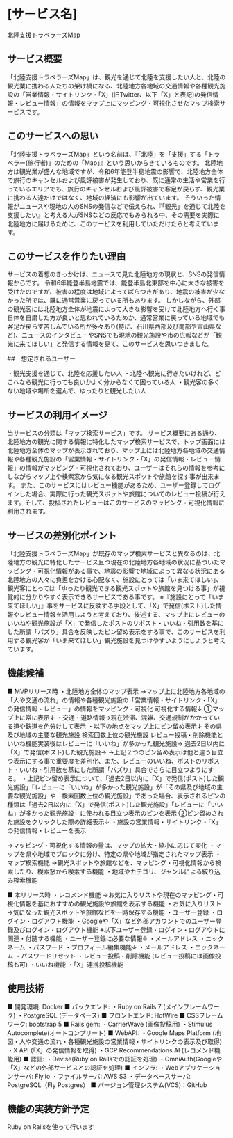 # [サービス名]
北陸支援トラベラーズMap

## サービス概要

「北陸支援トラベラーズMap」は、観光を通じて北陸を支援したい人と、北陸の観光業に携わる人たちの架け橋になる、北陸地方各地域の交通情報や各種観光施設の「営業情報・サイトリンク・「X」(旧Twitter、以下「X」と表記)の発信情報・レビュー情報」の情報をマップ上にマッピング・可視化させたマップ検索サービスです。

## このサービスへの思い
「北陸支援トラベラーズMap」という名前は、『「北陸」を「支援」する「トラベラー(旅行者)」のための「Map」』という思いからきているものです。
北陸地方は観光業が盛んな地域ですが、令和6年能登半島地震の影響で、北陸地方全体で旅行のキャンセルおよび風評被害が発生しており、既に通常の生活や営業を行っているエリアでも、旅行のキャンセルおよび風評被害で客足が戻らず、観光業に携わる人達だけではなく、地域の経済にも影響が出ています。
そういった情報がニュースや現地の人のSNSの発信などで伝えられ、『「観光」を通じて北陸を支援したい』と考える人がSNSなどの反応でもみられる中、その需要を実際に北陸地方に届けるために、このサービスを利用していただけたらと考えています。

## このサービスを作りたい理由

サービスの着想のきっかけは、ニュースで見た北陸地方の現状と、SNSの発信情報からです。
令和6年能登半島地震では、能登半島北東部を中心に大きな被害を受けたのですが、被害の程度は地域によってばらつきがあり、地震の被害が少なかった所では、既に通常営業に戻っている所もあります。
しかしながら、外部の観光客には北陸地方全体が地震によって大きな影響を受けて北陸地方へ行く事自体を自粛した方が良いと思われているためか、通常営業に戻っている地域でも客足が戻らず苦しんでいる所が多々あり(特に、石川県西部及び南部や富山県など)、ニュースのインタビューやSNSでも現地の観光施設や市の広報などが「観光に来てほしい」と発信する情報を見て、このサービスを思いつきました。

##　想定されるユーザー

・観光支援を通じて、北陸を応援したい人
・北陸へ観光に行きたいけれど、どこへなら観光に行っても良いかよく分からなくて困っている人
・観光客の多くない地域や場所を選んで、ゆったりと観光したい人

## サービスの利用イメージ

当サービスの分類は「マップ検索サービス」です。
サービス概要にある通り、北陸地方の観光に関する情報に特化したマップ検索サービスで、トップ画面には北陸地方全体のマップが表示されており、マップ上には北陸地方各地域の交通情報や各種観光施設の「営業情報・サイトリンク・「X」の発信情報・レビュー情報」の情報がマッピング・可視化されており、ユーザーはそれらの情報を参考にしながらマップ上や検索窓から気になる観光スポットや旅館を探す事が出来ます。
また、このサービスにはレビュー機能があるため、ユーザー登録してログインした場合、実際に行った観光スポットや旅館についてのレビュー投稿が行えます。そして、投稿されたレビューはこのサービスのマッピング・可視化情報に利用されます。

## サービスの差別化ポイント

「北陸支援トラベラーズMap」が既存のマップ検索サービスと異なるのは、北陸地方の観光に特化したサービス且つ現在の北陸地方各地域の状況に基づいたマッピング・可視化情報がある事で、地震の影響で地域によって異なる状況にある北陸地方の人々に負担をかける心配なく、施設にとっては「いま来てほしい」、観光客にとっては「ゆったり観光できる観光スポットや旅館を見つける事」が視覚的に分かりやすく表示できるサービスである事です。
※『施設にとって「いま来てほしい」』事をサービスに反映する手段として、「X」で発信(ポスト)した情報やレビュー情報を活用しようと考えており、後述する、マップ上にレビューのいいねや観光施設が「X」で発信したポストのリポスト・いいね・引用数を基にした所謂「バズり」具合を反映したピン留め表示をする事で、このサービスを利用する観光客が「いま来てほしい」観光施設を見つけやすいようにしようと考えています。


## 機能候補

■ MVPリリース時
・北陸地方全体のマップ表示
→マップ上に北陸地方各地域の「人や交通の流れ」の情報や各種観光施設の「営業情報・サイトリンク・「X」の発信情報・レビュー」の情報をマッピング・可視化
可視化する情報↓
①マップ上に常に表示↓
・交通・道路情報→現在渋滞、混雑、交通規制がかかっている道や鉄道を色分けして表示
・以下の地点をマップ上にピン留め表示↓
その県及び地域の主要な観光施設
検索回数上位の観光施設
レビュー投稿・削除機能といいね機能実装後はレビューに「いいね」が多かった観光施設→
過去2日以内に「X」で発信(ポスト)した観光施設→
→上記２つのピン留め表示は他と違う目立つ表示にする事で重要度を差別化、また、レビューのいいね、ポストのリポスト・いいね・引用数を基にした所謂「バズり」具合でさらに目立つようにする。
・上記ピン留め表示について、「過去2日以内に「X」で発信(ポスト)した観光施設」「レビューに「いいね」が多かった観光施設」が「その県及び地域の主要な観光施設」や「検索回数上位の観光施設」であった場合、表示されるピンの種類は「過去2日以内に「X」で発信(ポスト)した観光施設」「レビューに「いいね」が多かった観光施設」に使われる目立つ表示のピンを表示
②ピン留めされた施設をクリックした際の詳細表示↓
・施設の営業情報・サイトリンク・「X」の発信情報・レビューを表示

→マッピング・可視化する情報の量は、マップの拡大・縮小に応じて変化
・マップを県や地域でブロックに分け、特定の県や地域が指定されたマップ表示
・マップ検索機能
→観光スポットや旅館などを、マッピング・可視化情報から検索したり、検索窓から検索する機能
・地域やカテゴリ、ジャンルによる絞り込み検索機能

■ 本リリース時
・レコメンド機能
→お気に入りリストや現在のマッピング・可視化情報を基におすすめの観光施設や旅館を表示する機能
・お気に入りリスト
→気になった観光スポットや旅館などを一時保存する機能
・ユーザー登録
・ログイン・ログアウト機能
・Googleや「X」など外部アカウントでのユーザー登録及びログイン・ログアウト機能
※以下ユーザー登録・ログイン・ログアウトに関連・付随する機能
・ユーザー登録に必要な情報↓
 ・メールアドレス
 ・ニックネーム
 ・パスワード
・プロフィール編集機能↓
 ・メールアドレス
 ・ニックネーム
 ・パスワードリセット
・レビュー投稿・削除機能 (レビュー投稿には画像投稿も可)
・いいね機能
・「X」連携投稿機能

## 使用技術

■ 開発環境: Docker
■ バックエンド:
・Ruby on Rails 7 (メインフレームワーク)
・PostgreSQL (データベース)
■ フロントエンド: HotWire
■ CSSフレームワーク: bootstrap 5
■ Rails gem:
・CarrierWave (画像投稿用)
・Stimulus Autocomplete(オートコンプリート)
■ WebAPI: 
・Google Maps Platform (地図・人や交通の流れ・各種観光施設の営業情報・サイトリンクの表示及び取得)
・X API (「X」の発信情報を取得)
・GCP Recommendations AI (レコメンド機能用)
■ 認証:
・Devise(Ruby on Railsでの認証を処理)
・OmniAuth(Googleや「X」などの外部サービスとの認証を処理)
■ インフラ: 
・Webアプリケーションサーバ: Fly.io
・ファイルサーバ: AWS S3
・データベースサーバ: PostgreSQL（Fly Postgres）
■ バージョン管理システム(VCS)：GitHub

## 機能の実装方針予定

Ruby on Railsを使って行います